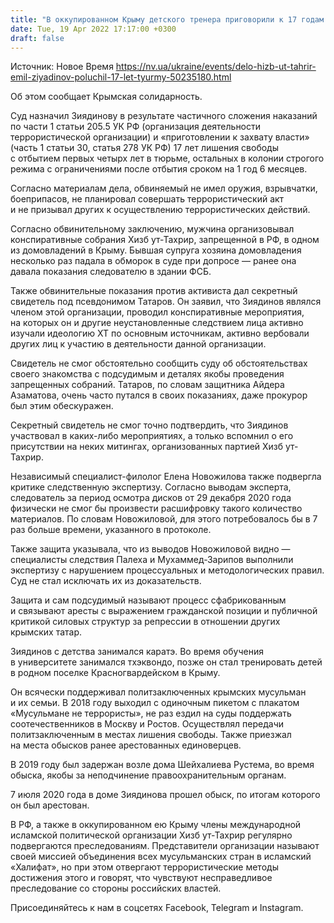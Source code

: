 ```yaml
---
title: "В оккупированном Крыму детского тренера приговорили к 17 годам колонии за «терроризм»"
date: Tue, 19 Apr 2022 17:17:00 +0300
draft: false
---
```

Источник: Новое Время https://nv.ua/ukraine/events/delo-hizb-ut-tahrir-emil-ziyadinov-poluchil-17-let-tyurmy-50235180.html


 Об этом сообщает Крымская солидарность.

Суд назначил Зиядинову в результате частичного сложения наказаний по части 1 статьи 205.5 УК РФ (организация деятельности террористической организации) и «приготовлении к захвату власти» (часть 1 статьи 30, статья 278 УК РФ) 17 лет лишения свободы с отбытием первых четырх лет в тюрьме, остальных в колонии строгого режима с ограничениями после отбытия сроком на 1 год 6 месяцев.

Согласно материалам дела, обвиняемый не имел оружия, взрывчатки, боеприпасов, не планировал совершать террористический акт и не призывал других к осуществлению террористических действий.

Согласно обвинительному заключению, мужчина организовывал конспиративные собрания Хизб ут-Тахрир, запрещенной в РФ, в одном из домовладений в Крыму. Бывшая супруга хозяина домовладения несколько раз падала в обморок в суде при допросе — ранее она давала показания следователю в здании ФСБ.

Также обвинительные показания против активиста дал секретный свидетель под псевдонимом Татаров. Он заявил, что Зиядинов являлся членом этой организации, проводил конспиративные мероприятия, на которых он и другие неустановленные следствием лица активно изучали идеологию ХТ по основным источникам, активно вербовали других лиц к участию в деятельности данной организации.

Свидетель не смог обстоятельно сообщить суду об обстоятельствах своего знакомства с подсудимым и деталях якобы проведения запрещенных собраний. Татаров, по словам защитника Айдера Азаматова, очень часто путался в своих показаниях, даже прокурор был этим обескуражен.

Секретный свидетель не смог точно подтвердить, что Зиядинов участвовал в каких-либо мероприятиях, а только вспомнил о его присутствии на неких митингах, организованных партией Хизб ут-Тахрир.

Независимый специалист-филолог Елена Новожилова также подвергла критике следственную экспертизу. Согласно выводам эксперта, следователь за период осмотра дисков от 29 декабря 2020 года физически не смог бы произвести расшифровку такого количество материалов. По словам Новожиловой, для этого потребовалось бы в 7 раз больше времени, указанного в протоколе.

Также защита указывала, что из выводов Новожиловой видно — специалисты следствия Палеха и Мухаммед-Зарипов выполнили экспертизу с нарушением процессуальных и методологических правил. Суд не стал исключать их из доказательств.

Защита и сам подсудимый называют процесс сфабрикованным и связывают аресты с выражением гражданской позиции и публичной критикой силовых структур за репрессии в отношении других крымских татар.

Зиядинов с детства занимался каратэ. Во время обучения в университете занимался тхэквондо, позже он стал тренировать детей в родном поселке Красногвардейском в Крыму.

Он всячески поддерживал политзаключенных крымских мусульман и их семьи. В 2018 году выходил с одиночным пикетом с плакатом «Мусульмане не террористы», не раз ездил на суды поддержать соотечественников в Москву и Ростов. Осуществлял передачи политзаключенным в местах лишения свободы. Также приезжал на места обысков ранее арестованных единоверцев.

В 2019 году был задержан возле дома Шейхалиева Рустема, во время обыска, якобы за неподчинение правоохранительным органам.

7 июля 2020 года в доме Зиядинова прошел обыск, по итогам которого он был арестован.

В РФ, а также в оккупированном ею Крыму члены международной исламской политической организации Хизб ут-Тахрир регулярно подвергаются преследованиям. Представители организации называют своей миссией объединения всех мусульманских стран в исламский «Халифат», но при этом отвергают террористические методы достижения этого и говорят, что чувствуют несправедливое преследование со стороны российских властей.

Присоединяйтесь к нам в соцсетях Facebook, Telegram и Instagram.

